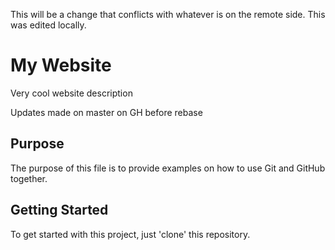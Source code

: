 This will be a change that conflicts
with whatever is on the remote side.
This was edited locally.
# My Website

Very cool website description

Updates made on master on GH before rebase

## Purpose

The purpose of this file is to provide examples
on how to use Git and GitHub together.


## Getting Started

To get started with this project, just 'clone' this repository.

